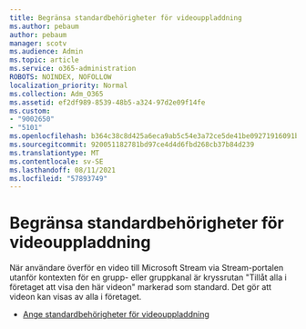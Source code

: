 ```yaml
---
title: Begränsa standardbehörigheter för videouppladdning
ms.author: pebaum
author: pebaum
manager: scotv
ms.audience: Admin
ms.topic: article
ms.service: o365-administration
ROBOTS: NOINDEX, NOFOLLOW
localization_priority: Normal
ms.collection: Adm_O365
ms.assetid: ef2df989-8539-48b5-a324-97d2e09f14fe
ms.custom:
- "9002650"
- "5101"
ms.openlocfilehash: b364c38c8d425a6eca9ab5c54e3a72ce5de41be09271916091b636b377c1c9be
ms.sourcegitcommit: 920051182781bd97ce4d4d6fbd268cb37b84d239
ms.translationtype: MT
ms.contentlocale: sv-SE
ms.lasthandoff: 08/11/2021
ms.locfileid: "57893749"
---
```

# <a name="restrict-default-video-upload-permissions"></a>Begränsa standardbehörigheter för videouppladdning

När användare överför en video till Microsoft Stream via Stream-portalen utanför kontexten för en grupp- eller gruppkanal är kryssrutan "Tillåt alla i företaget att visa den här videon" markerad som standard. Det gör att videon kan visas av alla i företaget.

- [Ange standardbehörigheter för videouppladdning](https://docs.microsoft.com/stream/default-video-permissions)
